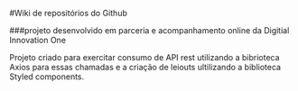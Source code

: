 #Wiki de repositórios do Github

###projeto desenvolvido em parceria e acompanhamento online da Digitial Innovation One

Projeto criado para exercitar consumo de API rest utilizando
a bibrioteca Axios para essas chamadas e a criação de leiouts ultilizando a biblioteca Styled components.

